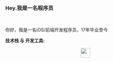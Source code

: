 
### Hey.我是一名程序员

<br/>

你好，我是一名iOS/前端开发程序员，17年毕业至今

**技术栈 与 开发工具:**

<p align="center">
  <img src="https://user-images.githubusercontent.com/5679180/79618120-0daffb80-80be-11ea-819e-d2b0fa904d07.gif" width="30px">
  <br><br>
<br>
</p>

